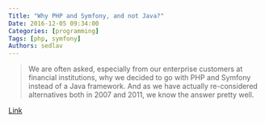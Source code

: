 ```yaml
---
Title: "Why PHP and Symfony, and not Java?"
Date: 2016-12-05 09:34:00
Categories: [programming]
Tags: [php, symfony]
Authors: sedlav
---
```


> We are often asked, especially from our enterprise customers at financial institutions, why we decided to go with PHP and Symfony instead of a Java framework.  And as we have actually  re-considered alternatives both in 2007 and 2011, we know the answer pretty well.

[Link](https://ez.no/Blog/Why-PHP-and-Symfony-and-not-Java)

